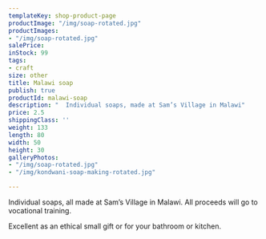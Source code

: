 ```yaml
---
templateKey: shop-product-page
productImage: "/img/soap-rotated.jpg"
productImages:
- "/img/soap-rotated.jpg"
salePrice: 
inStock: 99
tags:
- craft
size: other
title: Malawi soap
publish: true
productId: malawi-soap
description: "  Individual soaps, made at Sam’s Village in Malawi"
price: 2.5
shippingClass: ''
weight: 133
length: 80
width: 50
height: 30
galleryPhotos:
- "/img/soap-rotated.jpg"
- "/img/kondwani-soap-making-rotated.jpg"

---
```

Individual soaps, all made at Sam’s Village in Malawi. All proceeds will go to vocational training.

Excellent as an ethical small gift or for your bathroom or kitchen.